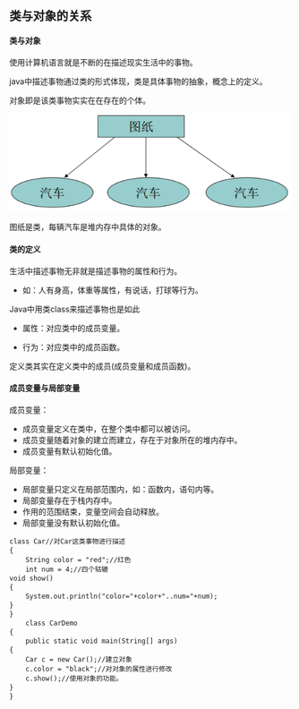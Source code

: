 ## 类与对象的关系

#### 类与对象

使用计算机语言就是不断的在描述现实生活中的事物。

java中描述事物通过类的形式体现，类是具体事物的抽象，概念上的定义。

对象即是该类事物实实在在存在的个体。

![](/assets/类与对象关系图.png)

图纸是类，每辆汽车是堆内存中具体的对象。

#### 类的定义

生活中描述事物无非就是描述事物的属性和行为。

* 如：人有身高，体重等属性，有说话，打球等行为。

Java中用类class来描述事物也是如此

* 属性：对应类中的成员变量。

* 行为：对应类中的成员函数。

定义类其实在定义类中的成员\(成员变量和成员函数\)。

#### 成员变量与局部变量

成员变量：

* 成员变量定义在类中，在整个类中都可以被访问。
* 成员变量随着对象的建立而建立，存在于对象所在的堆内存中。
* 成员变量有默认初始化值。

局部变量：

* 局部变量只定义在局部范围内，如：函数内，语句内等。
* 局部变量存在于栈内存中。
* 作用的范围结束，变量空间会自动释放。
* 局部变量没有默认初始化值。

```
class Car//对Car这类事物进行描述
{
    String color = "red";//红色
    int num = 4;//四个轱辘
void show()
{
    System.out.println("color="+color+"..num="+num);
}
}
    class CarDemo
{
    public static void main(String[] args)
{
    Car c = new Car();//建立对象
    c.color = "black";//对对象的属性进行修改
    c.show();//使用对象的功能。
}
}
```





